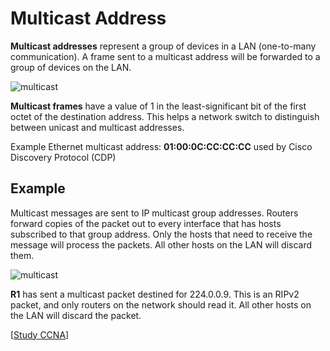 # Multicast Address

**Multicast addresses** represent a group of devices in a LAN (one-to-many communication).
A frame sent to a multicast address will be forwarded to a group of devices on the LAN.

<img src="https://www.dropbox.com/s/ihovri2aw8oum33/multicast.png?dl=1" alt="multicast" class="inline" />

**Multicast frames** have a value of 1 in the least-significant bit of the first octet of the destination address.
This helps a network switch to distinguish between unicast and multicast addresses.

Example Ethernet multicast address: **01:00:0C:CC:CC:CC** used by Cisco Discovery Protocol (CDP)

## Example

Multicast messages are sent to IP multicast group addresses.
Routers forward copies of the packet out to every interface that has hosts subscribed to that group address.
Only the hosts that need to receive the message will process the packets.
All other hosts on the LAN will discard them.

<img src="https://www.dropbox.com/s/7g1b0lg8gbxprjb/multicast_address.jpg?dl=1" alt="multicast" class="inline" />

**R1** has sent a multicast packet destined for 224.0.0.9.
This is an RIPv2 packet, and only routers on the network should read it.
All other hosts on the LAN will discard the packet.

[[Study CCNA](https://study-ccna.com/unicast-multicast-and-broadcast-addresses/)]
